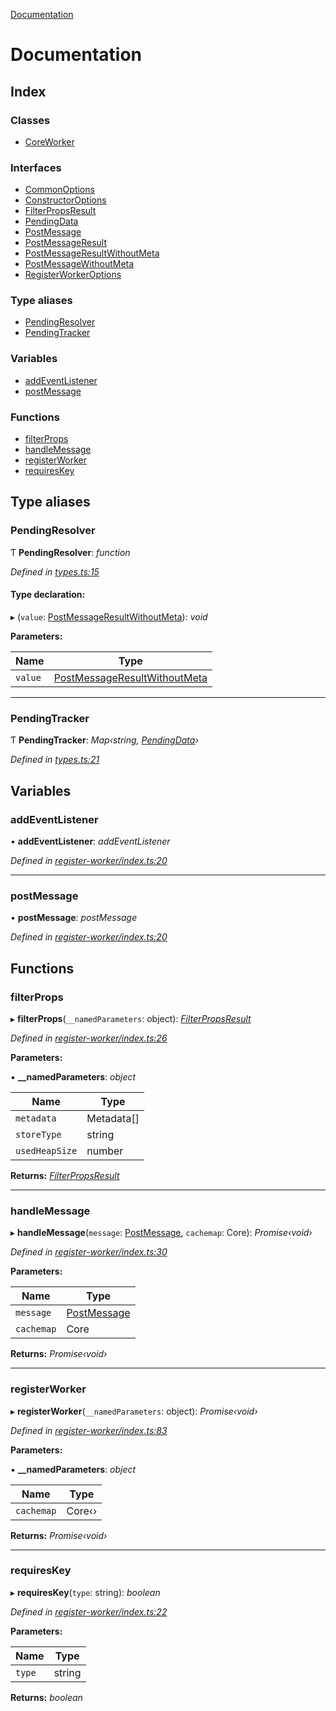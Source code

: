 [Documentation](README.md)

# Documentation

## Index

### Classes

* [CoreWorker](classes/coreworker.md)

### Interfaces

* [CommonOptions](interfaces/commonoptions.md)
* [ConstructorOptions](interfaces/constructoroptions.md)
* [FilterPropsResult](interfaces/filterpropsresult.md)
* [PendingData](interfaces/pendingdata.md)
* [PostMessage](interfaces/postmessage.md)
* [PostMessageResult](interfaces/postmessageresult.md)
* [PostMessageResultWithoutMeta](interfaces/postmessageresultwithoutmeta.md)
* [PostMessageWithoutMeta](interfaces/postmessagewithoutmeta.md)
* [RegisterWorkerOptions](interfaces/registerworkeroptions.md)

### Type aliases

* [PendingResolver](README.md#pendingresolver)
* [PendingTracker](README.md#pendingtracker)

### Variables

* [addEventListener](README.md#addeventlistener)
* [postMessage](README.md#postmessage)

### Functions

* [filterProps](README.md#filterprops)
* [handleMessage](README.md#handlemessage)
* [registerWorker](README.md#registerworker)
* [requiresKey](README.md#requireskey)

## Type aliases

###  PendingResolver

Ƭ **PendingResolver**: *function*

*Defined in [types.ts:15](https://github.com/badbatch/cachemap/blob/6239088/packages/core-worker/src/types.ts#L15)*

#### Type declaration:

▸ (`value`: [PostMessageResultWithoutMeta](interfaces/postmessageresultwithoutmeta.md)): *void*

**Parameters:**

Name | Type |
------ | ------ |
`value` | [PostMessageResultWithoutMeta](interfaces/postmessageresultwithoutmeta.md) |

___

###  PendingTracker

Ƭ **PendingTracker**: *Map‹string, [PendingData](interfaces/pendingdata.md)›*

*Defined in [types.ts:21](https://github.com/badbatch/cachemap/blob/6239088/packages/core-worker/src/types.ts#L21)*

## Variables

###  addEventListener

• **addEventListener**: *addEventListener*

*Defined in [register-worker/index.ts:20](https://github.com/badbatch/cachemap/blob/6239088/packages/core-worker/src/register-worker/index.ts#L20)*

___

###  postMessage

• **postMessage**: *postMessage*

*Defined in [register-worker/index.ts:20](https://github.com/badbatch/cachemap/blob/6239088/packages/core-worker/src/register-worker/index.ts#L20)*

## Functions

###  filterProps

▸ **filterProps**(`__namedParameters`: object): *[FilterPropsResult](interfaces/filterpropsresult.md)*

*Defined in [register-worker/index.ts:26](https://github.com/badbatch/cachemap/blob/6239088/packages/core-worker/src/register-worker/index.ts#L26)*

**Parameters:**

▪ **__namedParameters**: *object*

Name | Type |
------ | ------ |
`metadata` | Metadata[] |
`storeType` | string |
`usedHeapSize` | number |

**Returns:** *[FilterPropsResult](interfaces/filterpropsresult.md)*

___

###  handleMessage

▸ **handleMessage**(`message`: [PostMessage](interfaces/postmessage.md), `cachemap`: Core): *Promise‹void›*

*Defined in [register-worker/index.ts:30](https://github.com/badbatch/cachemap/blob/6239088/packages/core-worker/src/register-worker/index.ts#L30)*

**Parameters:**

Name | Type |
------ | ------ |
`message` | [PostMessage](interfaces/postmessage.md) |
`cachemap` | Core |

**Returns:** *Promise‹void›*

___

###  registerWorker

▸ **registerWorker**(`__namedParameters`: object): *Promise‹void›*

*Defined in [register-worker/index.ts:83](https://github.com/badbatch/cachemap/blob/6239088/packages/core-worker/src/register-worker/index.ts#L83)*

**Parameters:**

▪ **__namedParameters**: *object*

Name | Type |
------ | ------ |
`cachemap` | Core‹› |

**Returns:** *Promise‹void›*

___

###  requiresKey

▸ **requiresKey**(`type`: string): *boolean*

*Defined in [register-worker/index.ts:22](https://github.com/badbatch/cachemap/blob/6239088/packages/core-worker/src/register-worker/index.ts#L22)*

**Parameters:**

Name | Type |
------ | ------ |
`type` | string |

**Returns:** *boolean*
